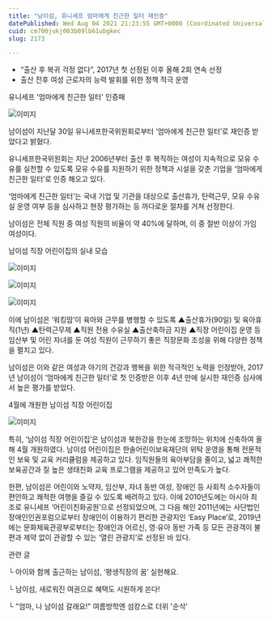 ```yaml
---
title: "남이섬, 유니세프 엄마에게 친근한 일터 재인증"
datePublished: Wed Aug 04 2021 21:23:55 GMT+0000 (Coordinated Universal Time)
cuid: cm700jukj003b09lb61ubgkec
slug: 2173

---
```



- “출산 후 복귀 걱정 없다”, 2017년 첫 선정된 이후 올해 2회 연속 선정
- 출산 전후 여성 근로자의 능력 발휘를 위한 정책 적극 운영

유니세프 '엄마에게 친근한 일터' 인증패

![이미지](https://cdn.hashnode.com/res/hashnode/image/upload/v1739249996720/cf58263d-94e8-4ffc-9039-c9dd207a0904.jpeg)

남이섬이 지난달 30일 유니세프한국위원회로부터 ‘엄마에게 친근한 일터’로 재인증 받았다고 밝혔다.

유니세프한국위원회는 지난 2006년부터 출산 후 복직하는 여성이 지속적으로 모유 수유를 실천할 수 있도록 모유 수유를 지원하기 위한 정책과 시설을 갖춘 기업을 ‘엄마에게 친근한 일터’로 인증 해오고 있다.

‘엄마에게 친근한 일터’는 국내 기업 및 기관을 대상으로 출산휴가, 탄력근무, 모유 수유실 운영 여부 등을 심사하고 현장 평가하는 등 까다로운 절차를 거쳐 선정한다.

남이섬은 전체 직원 중 여성 직원의 비율이 약 40%에 달하며, 이 중 절반 이상이 가임 여성이다.

남이섬 직장 어린이집의 실내 모습

![이미지](https://cdn.hashnode.com/res/hashnode/image/upload/v1739250000572/7591914e-45cf-48ad-8b6f-4420fc279814.jpeg)

![이미지](https://cdn.hashnode.com/res/hashnode/image/upload/v1739250004449/1774d216-829d-466f-8ef7-c56ee413f3e0.jpeg)

![이미지](https://cdn.hashnode.com/res/hashnode/image/upload/v1739250007499/dbc1904f-34ea-4093-bb30-3f7e22e881f3.jpeg)

이에 남이섬은 ‘워킹맘’이 육아와 근무를 병행할 수 있도록 ▲출산휴가(90일) 및 육아휴직(1년) ▲탄력근무제 ▲직원 전용 수유실 ▲출산축하금 지원 ▲직장 어린이집 운영 등 임산부 및 어린 자녀를 둔 여성 직원이 근무하기 좋은 직장문화 조성을 위해 다양한 정책을 펼치고 있다.

남이섬은 이와 같은 여성과 아기의 건강과 행복을 위한 적극적인 노력을 인정받아, 2017년 남이섬이 ‘엄마에게 친근한 일터’로 첫 인증받은 이후 4년 만에 실시한 재인증 심사에서 높은 평가를 받았다.

4월에 개원한 남이섬 직장 어린이집

![이미지](https://cdn.hashnode.com/res/hashnode/image/upload/v1739250010308/5ebaeecc-dd1c-4c9f-bedc-3b4f74958a9d.jpeg)

특히, ‘남이섬 직장 어린이집’은 남이섬과 북한강을 한눈에 조망하는 위치에 신축하여 올해 4월 개원하였다. 남이섬 어린이집은 한솔어린이보육재단의 위탁 운영을 통해 전문적인 보육 및 교육 커리큘럼을 제공하고 있다. 임직원들의 육아부담을 줄이고, 넓고 쾌적한 보육공간과 질 높은 생태친화 교육 프로그램을 제공하고 있어 만족도가 높다.

한편, 남이섬은 어린이와 노약자, 임산부, 자녀 동반 여성, 장애인 등 사회적 소수자들이 편안하고 쾌적한 여행을 즐길 수 있도록 배려하고 있다. 이에 2010년도에는 아시아 최조로 유니세프 ‘어린이친화공원’으로 선정되었으며, 그 다음 해인 2011년에는 사단법인 장애인인권포럼으로부터 장애인이 이용하기 편리한 관광지인 ‘Easy Place’로, 2019년에는 문화체육관광부로부터는 장애인과 어르신, 영·유아 동반 가족 등 모든 관광객이 불편과 제약 없이 관광할 수 있는 ‘열린 관광지’로 선정된 바 있다.

관련 글

└ 아이와 함께 출근하는 남이섬, ‘평생직장의 꿈’ 실현해요.

└ 남이섬, 새로워진 여권으로 혜택도 시원하게 쏜다!

└ "엄마, 나 남이섬 갈래요!" 여름방학엔 섬캉스로 더위 '순삭'